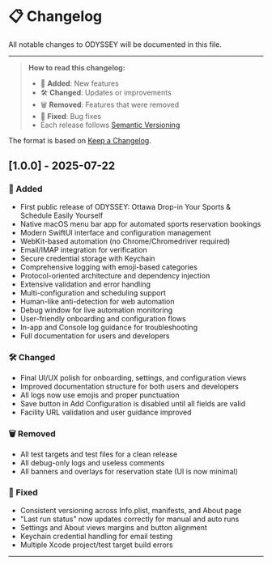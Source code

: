 # 📋 Changelog

All notable changes to ODYSSEY will be documented in this file.

---

> **How to read this changelog:**
>
> - 🎉 **Added**: New features
> - 🛠️ **Changed**: Updates or improvements
> - 🗑️ **Removed**: Features that were removed
> - 🐛 **Fixed**: Bug fixes
> - Each release follows [Semantic Versioning](https://semver.org/spec/v2.0.0.html)

The format is based on [Keep a Changelog](https://keepachangelog.com/en/1.0.0/).

## [1.0.0] - 2025-07-22

### 🎉 Added

- First public release of ODYSSEY: Ottawa Drop-in Your Sports & Schedule Easily Yourself
- Native macOS menu bar app for automated sports reservation bookings
- Modern SwiftUI interface and configuration management
- WebKit-based automation (no Chrome/Chromedriver required)
- Email/IMAP integration for verification
- Secure credential storage with Keychain
- Comprehensive logging with emoji-based categories
- Protocol-oriented architecture and dependency injection
- Extensive validation and error handling
- Multi-configuration and scheduling support
- Human-like anti-detection for web automation
- Debug window for live automation monitoring
- User-friendly onboarding and configuration flows
- In-app and Console log guidance for troubleshooting
- Full documentation for users and developers

### 🛠️ Changed

- Final UI/UX polish for onboarding, settings, and configuration views
- Improved documentation structure for both users and developers
- All logs now use emojis and proper punctuation
- Save button in Add Configuration is disabled until all fields are valid
- Facility URL validation and user guidance improved

### 🗑️ Removed

- All test targets and test files for a clean release
- All debug-only logs and useless comments
- All banners and overlays for reservation state (UI is now minimal)

### 🐛 Fixed

- Consistent versioning across Info.plist, manifests, and About page
- "Last run status" now updates correctly for manual and auto runs
- Settings and About views margins and button alignment
- Keychain credential handling for email testing
- Multiple Xcode project/test target build errors

---
